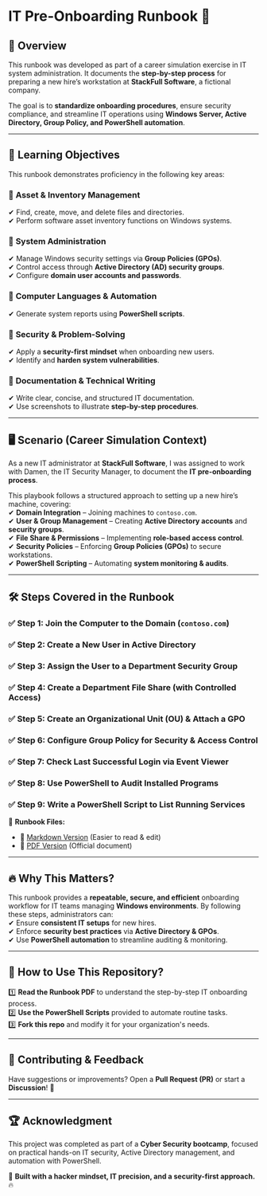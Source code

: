 # IT Pre-Onboarding Runbook 📘  

## 📌 **Overview**  
This runbook was developed as part of a career simulation exercise in IT system administration. It documents the **step-by-step process** for preparing a new hire’s workstation at **StackFull Software**, a fictional company.  

The goal is to **standardize onboarding procedures**, ensure security compliance, and streamline IT operations using **Windows Server, Active Directory, Group Policy, and PowerShell automation**.  

---

## 🎯 **Learning Objectives**  
This runbook demonstrates proficiency in the following key areas:  

### 🔹 **Asset & Inventory Management**  
✔ Find, create, move, and delete files and directories.  
✔ Perform software asset inventory functions on Windows systems.  

### 🔹 **System Administration**  
✔ Manage Windows security settings via **Group Policies (GPOs)**.  
✔ Control access through **Active Directory (AD) security groups**.  
✔ Configure **domain user accounts and passwords**.  

### 🔹 **Computer Languages & Automation**  
✔ Generate system reports using **PowerShell scripts**.  

### 🔹 **Security & Problem-Solving**  
✔ Apply a **security-first mindset** when onboarding new users.  
✔ Identify and **harden system vulnerabilities**.  

### 🔹 **Documentation & Technical Writing**  
✔ Write clear, concise, and structured IT documentation.  
✔ Use screenshots to illustrate **step-by-step procedures**.  

---

## 🖥️ **Scenario (Career Simulation Context)**  
As a new IT administrator at **StackFull Software**, I was assigned to work with Damen, the IT Security Manager, to document the **IT pre-onboarding process**.  

This playbook follows a structured approach to setting up a new hire’s machine, covering:  
✔ **Domain Integration** – Joining machines to `contoso.com`.  
✔ **User & Group Management** – Creating **Active Directory accounts** and **security groups**.  
✔ **File Share & Permissions** – Implementing **role-based access control**.  
✔ **Security Policies** – Enforcing **Group Policies (GPOs)** to secure workstations.  
✔ **PowerShell Scripting** – Automating **system monitoring & audits**.  

---

## 🛠️ **Steps Covered in the Runbook**  
### ✅ **Step 1:** Join the Computer to the Domain (`contoso.com`)  
### ✅ **Step 2:** Create a New User in Active Directory  
### ✅ **Step 3:** Assign the User to a Department Security Group  
### ✅ **Step 4:** Create a Department File Share (with Controlled Access)  
### ✅ **Step 5:** Create an Organizational Unit (OU) & Attach a GPO  
### ✅ **Step 6:** Configure Group Policy for Security & Access Control  
### ✅ **Step 7:** Check Last Successful Login via Event Viewer  
### ✅ **Step 8:** Use PowerShell to Audit Installed Programs  
### ✅ **Step 9:** Write a PowerShell Script to List Running Services  

📄 **Runbook Files:**
- 📝 [Markdown Version](./Pre-onboarding_Run_Book.md) (Easier to read & edit)
- 📂 [PDF Version](./Pre-onboarding_Run_Book.pdf) (Official document)
  
---

## 🔥 **Why This Matters?**  
This runbook provides a **repeatable, secure, and efficient** onboarding workflow for IT teams managing **Windows environments**. By following these steps, administrators can:  
✔ Ensure **consistent IT setups** for new hires.  
✔ Enforce **security best practices** via **Active Directory & GPOs**.  
✔ Use **PowerShell automation** to streamline auditing & monitoring.  

---

## 📂 **How to Use This Repository?**  
1️⃣ **Read the Runbook PDF** to understand the step-by-step IT onboarding process.  
2️⃣ **Use the PowerShell Scripts** provided to automate routine tasks.  
3️⃣ **Fork this repo** and modify it for your organization's needs.  

---

## 🤝 **Contributing & Feedback**  
Have suggestions or improvements? Open a **Pull Request (PR)** or start a **Discussion**! 🚀  

---

## 🏆 **Acknowledgment**  
This project was completed as part of a **Cyber Security bootcamp**, focused on practical hands-on IT security, Active Directory management, and automation with PowerShell.  

🚀 **Built with a hacker mindset, IT precision, and a security-first approach.** 🔥  
